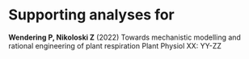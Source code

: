 # Supporting analyses for

**Wendering P, Nikoloski Z** (2022) Towards mechanistic modelling and rational engineering of plant respiration Plant Physiol XX: YY-ZZ
